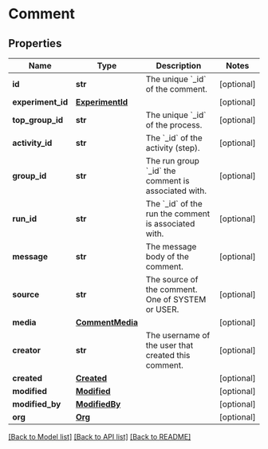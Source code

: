 # Comment

## Properties
Name | Type | Description | Notes
------------ | ------------- | ------------- | -------------
**id** | **str** | The unique &#x60;_id&#x60; of the comment. | [optional] 
**experiment_id** | [**ExperimentId**](ExperimentId.md) |  | [optional] 
**top_group_id** | **str** | The unique &#x60;_id&#x60; of the process. | [optional] 
**activity_id** | **str** | The &#x60;_id&#x60; of the activity (step). | [optional] 
**group_id** | **str** | The run group &#x60;_id&#x60; the comment is associated with. | [optional] 
**run_id** | **str** | The &#x60;_id&#x60; of the run the comment is associated with. | [optional] 
**message** | **str** | The message body of the comment. | [optional] 
**source** | **str** | The source of the comment. One of SYSTEM or USER. | [optional] 
**media** | [**CommentMedia**](CommentMedia.md) |  | [optional] 
**creator** | **str** | The username of the user that created this comment. | [optional] 
**created** | [**Created**](Created.md) |  | [optional] 
**modified** | [**Modified**](Modified.md) |  | [optional] 
**modified_by** | [**ModifiedBy**](ModifiedBy.md) |  | [optional] 
**org** | [**Org**](Org.md) |  | [optional] 

[[Back to Model list]](../README.md#documentation-for-models) [[Back to API list]](../README.md#documentation-for-api-endpoints) [[Back to README]](../README.md)

